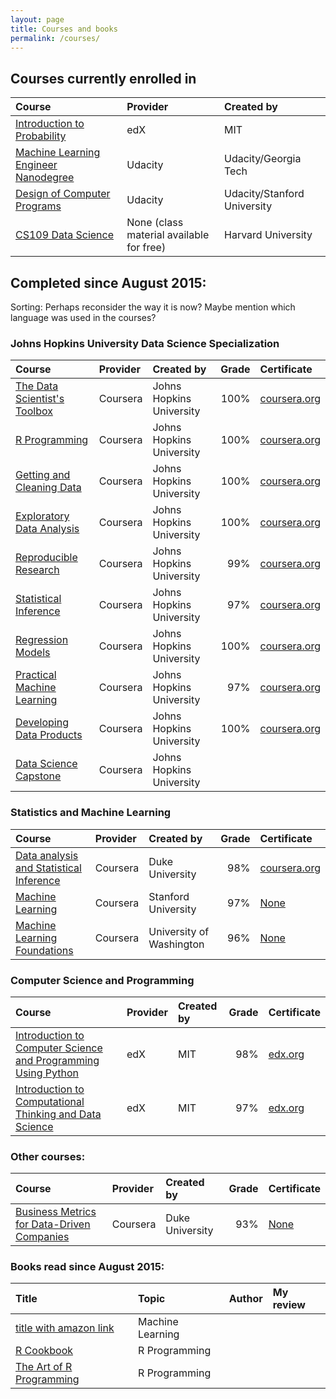 ```yaml
---
layout: page
title: Courses and books
permalink: /courses/
---
```




<!--- This is a HTML comment. Copy one of the lines below for an empty table row.
|                               |                   |               | 
|                               |                   |               |           |          |  
-->

## Courses currently enrolled in
| Course      					| Provider 			| Created by 	|
|:-------------					|:----------			|:-------------	|
| [Introduction to Probability](https://www.edx.org/course/introduction-probability-science-mitx-6-041x-1)   | edX               | MIT           | 
| [Machine Learning Engineer Nanodegree](https://www.udacity.com/course/machine-learning-engineer-nanodegree--nd009) | Udacity           | Udacity/Georgia Tech      | 
| [Design of Computer Programs](https://www.udacity.com/courses/cs212) | Udacity           | Udacity/Stanford University        | 
| [CS109 Data Science](http://cs109.github.io/2015/)  | None (class material available for free)                  | Harvard University              | 

## Completed since August 2015:

Sorting: Perhaps reconsider the way it is now?
Maybe mention which language was used in the courses?


### Johns Hopkins University Data Science Specialization

| Course      					| Provider 			| Created by 					| Grade 	| Certificate |
|:-------------					|:----------			|:-------------					|--------:|:----------|
| [The Data Scientist's Toolbox](https://www.coursera.org/learn/data-scientists-tools/)  | Coursera          | Johns Hopkins	University  | 100%          |  [coursera.org](https://www.coursera.org/account/accomplishments/records/SvgjWeHANPKpjbpt)        | 
| [R Programming](https://www.coursera.org/learn/r-programming/)                 | Coursera          | Johns Hopkins	University  | 100%      | [coursera.org](https://www.coursera.org/account/accomplishments/records/hwrGBymsUBSyrybH)       |
| [Getting and Cleaning Data](https://www.coursera.org/learn/data-cleaning/)     | Coursera          | Johns Hopkins University  | 100%          | [coursera.org](https://www.coursera.org/account/accomplishments/records/FCeF9L6j8sTmD6Uy)   |
| [Exploratory Data Analysis](https://www.coursera.org/learn/exploratory-data-analysis/)     | Coursera          | Johns Hopkins University  | 100%      | [coursera.org](https://www.coursera.org/account/accomplishments/records/7L6HHtvtz4BAr9N2)   |
| [Reproducible Research](https://www.coursera.org/learn/reproducible-research/)         | Coursera          | Johns Hopkins University  | 99%     | [coursera.org](https://www.coursera.org/account/accomplishments/records/bEFvs6e9vEGCTPS9)      | 
| [Statistical Inference](https://www.coursera.org/learn/statistical-inference/)        | Coursera          | Johns Hopkins University  | 97%       | [coursera.org](https://www.coursera.org/account/accomplishments/records/CVLzvzjJvkYpyFdF)      | 
| [Regression Models](https://www.coursera.org/learn/regression-models/)             | Coursera          | Johns Hopkins University  | 100%      | [coursera.org](https://www.coursera.org/account/accomplishments/records/jXLMPesY4emkAkx5)         |  
| [Practical Machine Learning](https://www.coursera.org/learn/practical-machine-learning/)    | Coursera          | Johns Hopkins University  | 97%       | [coursera.org](https://www.coursera.org/account/accomplishments/records/d3sVk79BJsSp4hAT)         | 
| [Developing Data Products](https://www.coursera.org/learn/data-products/)      | Coursera          | Johns Hopkins University  | 100%      | [coursera.org](https://www.coursera.org/account/accomplishments/records/qXBNvyFhSJbvmbM5)         | 
| [Data Science Capstone](https://www.coursera.org/learn/data-science-project)         | Coursera          | Johns Hopkins University  |           |          | 

### Statistics and Machine Learning

| Course      					| Provider 			| Created by 					| Grade 	| Certificate |
|:-------------					|:----------			|:-------------					|--------:|:----------| 
| [Data analysis and Statistical Inference](https://www.coursera.org/course/statistics) | Coursera          | Duke University  | 98%    | [coursera.org](https://www.coursera.org/account/accomplishments/records/wh8sTTC6hTD3vbfn)          | 
| [Machine Learning](https://www.coursera.org/learn/machine-learning)              | Coursera                  |  Stanford University              | 97%          | [None](/images/coursera_courses_without_certificates.PNG)         | 
| [Machine Learning Foundations](https://www.coursera.org/learn/ml-foundations)  | Coursera          | University of Washington  | 96%          | [None](/images/coursera_courses_without_certificates.PNG)           | 


### Computer Science and Programming

| Course      					| Provider 			| Created by 				| Grade 	| Certificate |
|:-------------					|:----------			|:-------------				|--------:|:----------|  
| [Introduction to Computer Science and Programming Using Python](https://www.edx.org/course/introduction-computer-science-mitx-6-00-1x-6)      | edX             | MIT           | 98%       | [edx.org](https://courses.edx.org/certificates/0b10239afc474c2c8fbc6dc4fe3c6651)         |
| [Introduction to Computational Thinking and Data Science](https://www.edx.org/course/introduction-computational-thinking-data-mitx-6-00-2x-3)  | edX               | MIT           | 97%       | [edx.org](https://courses.edx.org/certificates/8631a6dbf7e641f0b0b56ecedb846812)          | 

### Other courses:

| Course      					| Provider 			| Created by 				| Grade 	| Certificate |
|:-------------					|:----------			|:-------------				|--------:|:----------|  
| [Business Metrics for Data-Driven Companies](https://www.coursera.org/learn/analytics-business-metrics)     | Coursera         | Duke University     |  93%       | [None](/images/coursera_courses_without_certificates.PNG)          |



### Books read since August 2015:

| Title     					| Topic			| Author				| My review	| 
|:-------------					|:----------			|:-------------				|:--------	|
| [title with amazon link]()    | Machine Learning     |               |           | 
| [R Cookbook]()    | R Programming   |               |           |  
| [The Art of R Programming]()    | R Programming    |               |           |  
 
  
